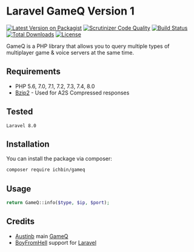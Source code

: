 # Laravel GameQ Version 1
[![Latest Version on Packagist](https://img.shields.io/packagist/v/ichbin/gameq.svg?style=flat-square)](https://packagist.org/packages/ichbin/gameq)
[![Scrutinizer Code Quality](https://scrutinizer-ci.com/g/boyfromhell/laravel-gameq/badges/quality-score.png?b=main)](https://scrutinizer-ci.com/g/boyfromhell/laravel-gameq/?branch=main)
[![Build Status](https://scrutinizer-ci.com/g/boyfromhell/laravel-gameq/badges/build.png?b=main)](https://scrutinizer-ci.com/g/boyfromhell/laravel-gameq/build-status/main)
[![Total Downloads](https://img.shields.io/packagist/dt/ichbin/gameq.svg?style=flat-square)](https://packagist.org/packages/ichbin/gameq)
[![License](https://img.shields.io/badge/license-LGPL-blue.svg?style=flat)](https://packagist.org/packages/ichbin/gameq)

GameQ is a PHP library that allows you to query multiple types of multiplayer game & voice servers at the same time.

## Requirements
* PHP 5.6, 7.0, 7.1, 7.2, 7.3, 7.4, 8.0
* [Bzip2](http://www.php.net/manual/en/book.bzip2.php) - Used for A2S Compressed responses

## Tested

```
Laravel 8.0
```

## Installation

You can install the package via composer:

```bash
composer require ichbin/gameq
```

## Usage

``` php
return GameQ::info($type, $ip, $port);
```

## Credits

- [Austinb](https://github.com/Austinb) main [GameQ](https://github.com/Austinb/GameQ)
- [BoyFromHell](https://github.com/boyfromhell) support for [Laravel](https://github.com/laravel/laravel)
